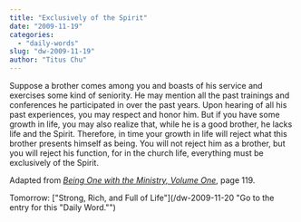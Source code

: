 ```yaml
---
title: "Exclusively of the Spirit"
date: "2009-11-19"
categories: 
  - "daily-words"
slug: "dw-2009-11-19"
author: "Titus Chu"
---
```


Suppose a brother comes among you and boasts of his service and exercises some kind of seniority. He may mention all the past trainings and conferences he participated in over the past years. Upon hearing of all his past experiences, you may respect and honor him. But if you have some growth in life, you may also realize that, while he is a good brother, he lacks life and the Spirit. Therefore, in time your growth in life will reject what this brother presents himself as being. You will not reject him as a brother, but you will reject his function, for in the church life, everything must be exclusively of the Spirit.

Adapted from _[Being One with the Ministry, Volume One](/book-one-with-the-ministry-vol-1 "Go to the entry for this book.")_, page 119.

Tomorrow: ["Strong, Rich, and Full of Life"](/dw-2009-11-20 "Go to the entry for this "Daily Word."")

